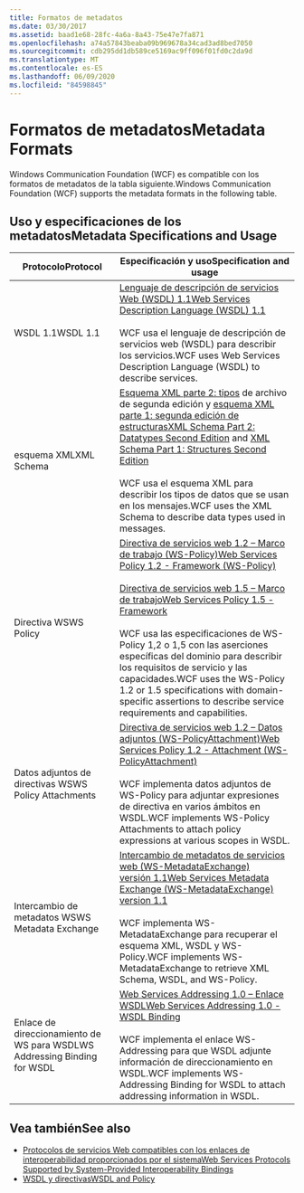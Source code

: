 ```yaml
---
title: Formatos de metadatos
ms.date: 03/30/2017
ms.assetid: baad1e68-28fc-4a6a-8a43-75e47e7fa871
ms.openlocfilehash: a74a57843beaba09b969678a34cad3ad8bed7050
ms.sourcegitcommit: cdb295dd1db589ce5169ac9ff096f01fd0c2da9d
ms.translationtype: MT
ms.contentlocale: es-ES
ms.lasthandoff: 06/09/2020
ms.locfileid: "84598845"
---
```

# <a name="metadata-formats"></a><span data-ttu-id="c2940-102">Formatos de metadatos</span><span class="sxs-lookup"><span data-stu-id="c2940-102">Metadata Formats</span></span>
<span data-ttu-id="c2940-103">Windows Communication Foundation (WCF) es compatible con los formatos de metadatos de la tabla siguiente.</span><span class="sxs-lookup"><span data-stu-id="c2940-103">Windows Communication Foundation (WCF) supports the metadata formats in the following table.</span></span>  
  
## <a name="metadata-specifications-and-usage"></a><span data-ttu-id="c2940-104">Uso y especificaciones de los metadatos</span><span class="sxs-lookup"><span data-stu-id="c2940-104">Metadata Specifications and Usage</span></span>  
  
|<span data-ttu-id="c2940-105">Protocolo</span><span class="sxs-lookup"><span data-stu-id="c2940-105">Protocol</span></span>|<span data-ttu-id="c2940-106">Especificación y uso</span><span class="sxs-lookup"><span data-stu-id="c2940-106">Specification and usage</span></span>|  
|--------------|-----------------------------|  
|<span data-ttu-id="c2940-107">WSDL 1.1</span><span class="sxs-lookup"><span data-stu-id="c2940-107">WSDL 1.1</span></span>|[<span data-ttu-id="c2940-108">Lenguaje de descripción de servicios Web (WSDL) 1.1</span><span class="sxs-lookup"><span data-stu-id="c2940-108">Web Services Description Language (WSDL) 1.1</span></span>](https://www.w3.org/TR/wsdl/)<br /><br /> <span data-ttu-id="c2940-109">WCF usa el lenguaje de descripción de servicios web (WSDL) para describir los servicios.</span><span class="sxs-lookup"><span data-stu-id="c2940-109">WCF uses Web Services Description Language (WSDL) to describe services.</span></span>|  
|<span data-ttu-id="c2940-110">esquema XML</span><span class="sxs-lookup"><span data-stu-id="c2940-110">XML Schema</span></span>|<span data-ttu-id="c2940-111">[Esquema XML parte 2: tipos](https://www.w3.org/TR/2004/REC-xmlschema-2-20041028/) de archivo de segunda edición y [esquema XML parte 1: segunda edición de estructuras](https://www.w3.org/TR/2004/REC-xmlschema-1-20041028/)</span><span class="sxs-lookup"><span data-stu-id="c2940-111">[XML Schema Part 2: Datatypes Second Edition](https://www.w3.org/TR/2004/REC-xmlschema-2-20041028/) and [XML Schema Part 1: Structures Second Edition](https://www.w3.org/TR/2004/REC-xmlschema-1-20041028/)</span></span><br /><br /> <span data-ttu-id="c2940-112">WCF usa el esquema XML para describir los tipos de datos que se usan en los mensajes.</span><span class="sxs-lookup"><span data-stu-id="c2940-112">WCF uses the XML Schema to describe data types used in messages.</span></span>|  
|<span data-ttu-id="c2940-113">Directiva WS</span><span class="sxs-lookup"><span data-stu-id="c2940-113">WS Policy</span></span>|[<span data-ttu-id="c2940-114">Directiva de servicios web 1.2 – Marco de trabajo (WS-Policy)</span><span class="sxs-lookup"><span data-stu-id="c2940-114">Web Services Policy 1.2 - Framework (WS-Policy)</span></span>](https://www.w3.org/Submission/WS-Policy/)<br /><br /> [<span data-ttu-id="c2940-115">Directiva de servicios web 1.5 – Marco de trabajo</span><span class="sxs-lookup"><span data-stu-id="c2940-115">Web Services Policy 1.5 - Framework</span></span>](https://www.w3.org/TR/ws-policy/)<br /><br /> <span data-ttu-id="c2940-116">WCF usa las especificaciones de WS-Policy 1,2 o 1,5 con las aserciones específicas del dominio para describir los requisitos de servicio y las capacidades.</span><span class="sxs-lookup"><span data-stu-id="c2940-116">WCF uses the WS-Policy 1.2 or 1.5 specifications with domain-specific assertions to describe service requirements and capabilities.</span></span>|  
|<span data-ttu-id="c2940-117">Datos adjuntos de directivas WS</span><span class="sxs-lookup"><span data-stu-id="c2940-117">WS Policy Attachments</span></span>|[<span data-ttu-id="c2940-118">Directiva de servicios web 1.2 – Datos adjuntos (WS-PolicyAttachment)</span><span class="sxs-lookup"><span data-stu-id="c2940-118">Web Services Policy 1.2 - Attachment (WS-PolicyAttachment)</span></span>](https://www.w3.org/Submission/WS-PolicyAttachment/)<br /><br /> <span data-ttu-id="c2940-119">WCF implementa datos adjuntos de WS-Policy para adjuntar expresiones de directiva en varios ámbitos en WSDL.</span><span class="sxs-lookup"><span data-stu-id="c2940-119">WCF implements WS-Policy Attachments to attach policy expressions at various scopes in WSDL.</span></span>|  
|<span data-ttu-id="c2940-120">Intercambio de metadatos WS</span><span class="sxs-lookup"><span data-stu-id="c2940-120">WS Metadata Exchange</span></span>|[<span data-ttu-id="c2940-121">Intercambio de metadatos de servicios web  (WS-MetadataExchange) versión 1.1</span><span class="sxs-lookup"><span data-stu-id="c2940-121">Web Services Metadata Exchange (WS-MetadataExchange) version 1.1</span></span>](https://specs.xmlsoap.org/ws/2004/09/mex/WS-MetadataExchange.pdf)<br /><br /> <span data-ttu-id="c2940-122">WCF implementa WS-MetadataExchange para recuperar el esquema XML, WSDL y WS-Policy.</span><span class="sxs-lookup"><span data-stu-id="c2940-122">WCF implements WS-MetadataExchange to retrieve XML Schema, WSDL, and WS-Policy.</span></span>|  
|<span data-ttu-id="c2940-123">Enlace de direccionamiento de WS para WSDL</span><span class="sxs-lookup"><span data-stu-id="c2940-123">WS Addressing Binding for WSDL</span></span>|[<span data-ttu-id="c2940-124">Web Services Addressing 1.0 – Enlace WSDL</span><span class="sxs-lookup"><span data-stu-id="c2940-124">Web Services Addressing 1.0 - WSDL Binding</span></span>](https://www.w3.org/TR/ws-addr-wsdl/)<br /><br /> <span data-ttu-id="c2940-125">WCF implementa el enlace WS-Addressing para que WSDL adjunte información de direccionamiento en WSDL.</span><span class="sxs-lookup"><span data-stu-id="c2940-125">WCF implements WS-Addressing Binding for WSDL to attach addressing information in WSDL.</span></span>|  
  
## <a name="see-also"></a><span data-ttu-id="c2940-126">Vea también</span><span class="sxs-lookup"><span data-stu-id="c2940-126">See also</span></span>

- [<span data-ttu-id="c2940-127">Protocolos de servicios Web compatibles con los enlaces de interoperabilidad proporcionados por el sistema</span><span class="sxs-lookup"><span data-stu-id="c2940-127">Web Services Protocols Supported by System-Provided Interoperability Bindings</span></span>](web-services-protocols-supported-by-system-provided-interoperability-bindings.md)
- [<span data-ttu-id="c2940-128">WSDL y directivas</span><span class="sxs-lookup"><span data-stu-id="c2940-128">WSDL and Policy</span></span>](wsdl-and-policy.md)
